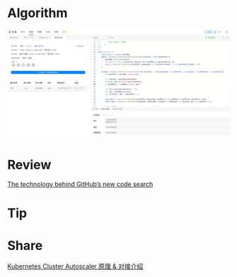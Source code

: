 # Algorithm

![889. 根据前序和后序遍历构造二叉树](../../images/temp/zhenran-2023-02-25-lc.png)

# Review

[The technology behind GitHub’s new code search](https://github.blog/2023-02-06-the-technology-behind-githubs-new-code-search)

# Tip

# Share

[Kubernetes Cluster Autoscaler 原理 & 对接介绍](https://zhenran.notion.site/Kubernetes-Cluster-Autoscaler-1f36f338059f4250bc20ffee21de96b1)